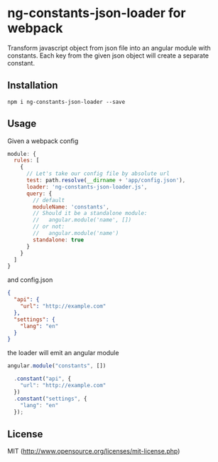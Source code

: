# ng-constants-json-loader for webpack

Transform javascript object from json file into an angular module with constants. Each key from the given json object will create a separate constant.

## Installation

```
npm i ng-constants-json-loader --save
```

## Usage

Given a webpack config

``` javascript
module: {
  rules: [
    {
      // Let's take our config file by absolute url
      test: path.resolve(__dirname + 'app/config.json'),
      loader: 'ng-constants-json-loader.js',
      query: {
        // default
        moduleName: 'constants',
        // Should it be a standalone module:
        //   angular.module('name', [])
        // or not:
        //   angular.module('name')
        standalone: true
      }
    }
  ]
}
```

and config.json

``` json
{
  "api": {
    "url": "http://example.com"
  }, 
  "settings": {
    "lang": "en"
  }
}
```

the loader will emit an angular module

``` javascript
angular.module("constants", [])

  .constant("api", {
    "url": "http://example.com"
  })
  .constant("settings", {
    "lang": "en"
  });
```

## License

MIT (http://www.opensource.org/licenses/mit-license.php)
